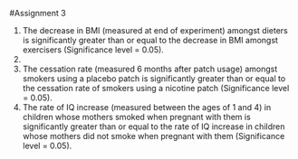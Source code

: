 #Assignment 3
1) The decrease in BMI (measured at end of experiment) amongst dieters is significantly greater than or equal to the decrease in BMI
amongst exercisers (Significance level = 0.05).
2)
3) The cessation rate (measured 6 months after patch usage) amongst smokers using a placebo patch is significantly greater than or equal
to the cessation rate of smokers using a nicotine patch (Significance level = 0.05).
4) The rate of IQ increase (measured between the ages of 1 and 4) in children whose mothers smoked when pregnant with them is
significantly greater than or equal to the rate of IQ increase in children whose mothers did not smoke when pregnant with them
(Significance level = 0.05).
